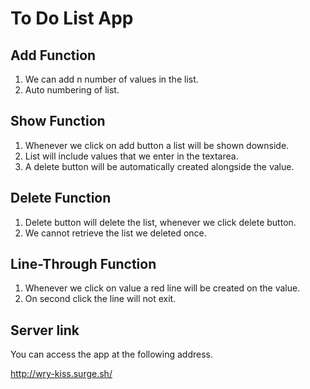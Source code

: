 # To Do List App

## Add Function

1. We can add n number of values in the list.
2. Auto numbering of list.


## Show Function

1. Whenever we click on add button a list will be shown downside.
2. List will include values that we enter in the textarea.
3. A delete button will be automatically created alongside the value.


## Delete Function

1. Delete button will delete the list, whenever we click delete button.
2. We cannot retrieve the list we deleted once.


## Line-Through Function

1. Whenever we click on value a red line will be created on the value.
2. On second click the line will not exit.


## Server link

You can access the app at the following address.

http://wry-kiss.surge.sh/